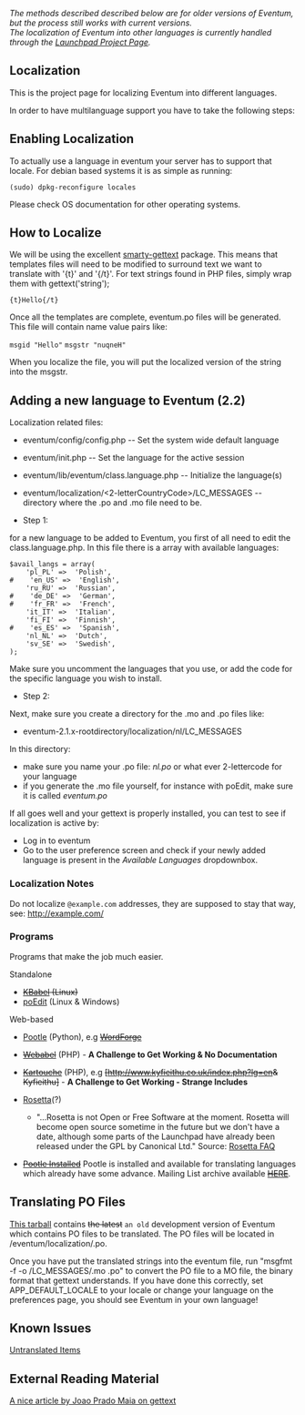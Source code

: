 _The methods described described below are for older versions of Eventum, but the process still works with current versions._  
_The localization of Eventum into other languages is currently handled through the [Launchpad Project Page](https://launchpad.net/eventum/)._

## Localization ##

This is the project page for localizing Eventum into different languages.

In order to have multilanguage support you have to take the following steps:

Enabling Localization
---------------------

To actually use a language in eventum your server has to support that locale. For debian based systems it is as simple as running:

`(sudo) dpkg-reconfigure locales`

Please check OS documentation for other operating systems.

How to Localize
---------------

We will be using the excellent [smarty-gettext](http://smarty.incutio.com/?page=SmartyGettext) package. This means that templates files will need to be modified to surround text we want to translate with '{t}' and '{/t}'. For text strings found in PHP files, simply wrap them with gettext('string');

`{t}Hello{/t}`

Once all the templates are complete, eventum.po files will be generated. This file will contain name value pairs like:

`msgid "Hello"`
`msgstr "nuqneH"`

When you localize the file, you will put the localized version of the string into the msgstr.

Adding a new language to Eventum (2.2)
--------------------------------------

Localization related files:

-   eventum/config/config.php -- Set the system wide default language
-   eventum/init.php -- Set the language for the active session
-   eventum/lib/eventum/class.language.php -- Initialize the language(s)
-   eventum/localization/\<2-letterCountryCode\>/LC_MESSAGES -- directory where the .po and .mo file need to be.

-   Step 1:

for a new language to be added to Eventum, you first of all need to edit the class.language.php. In this file there is a array with available languages:

    $avail_langs = array(
        'pl_PL' =>  'Polish',
    #    'en_US' =>  'English',
        'ru_RU' =>  'Russian',
    #    'de_DE' =>  'German',
    #    'fr_FR' =>  'French',
        'it_IT' =>  'Italian',
        'fi_FI' =>  'Finnish',
    #    'es_ES' =>  'Spanish',
        'nl_NL' =>  'Dutch',
        'sv_SE' =>  'Swedish',
    );

Make sure you uncomment the languages that you use, or add the code for the specific language you wish to install.

-   Step 2:

Next, make sure you create a directory for the .mo and .po files like:

-   eventum-2.1.x-rootdirectory/localization/nl/LC_MESSAGES

In this directory:

-   make sure you name your .po file: *nl.po* or what ever 2-lettercode for your language
-   if you generate the .mo file yourself, for instance with poEdit, make sure it is called *eventum.po*

If all goes well and your gettext is properly installed, you can test to see if localization is active by:

-   Log in to eventum
-   Go to the user preference screen and check if your newly added language is present in the *Available Languages* dropdownbox.

### Localization Notes

Do not localize `@example.com` addresses, they are supposed to stay that way, see: <http://example.com/>

### Programs

Programs that make the job much easier.

Standalone

-   <del>[KBabel](http://kbabel.kde.org/) (Linux)</del>
-   [poEdit](http://www.poedit.net/) (Linux & Windows)

Web-based

-   [Pootle](http://translate.sourceforge.net/) (Python), e.g <del>[WordForge](http://pootle.wordforge.org/)</dev>
-   <del>[Webabel](http://kazit.berlios.de/webabel/)</del> (PHP) - **A Challenge to Get Working & No Documentation**
-   <del>[Kartouche](http://www.dotmon.com/kartouche/)</del> (PHP), e.g <del>[<http://www.kyfieithu.co.uk/index.php?lg=en>& Kyfieithu]</del> - **A Challenge to Get Working - Strange Includes**
-   [Rosetta](https://translations.launchpad.net/)(?)
    -   "...Rosetta is not Open or Free Software at the moment. Rosetta will become open source sometime in the future but we don't have a date, although some parts of the Launchpad have already been released under the GPL by Canonical Ltd." Source: [Rosetta FAQ](https://help.launchpad.net/RosettaFAQ)

-   <del>[Pootle Installed](http://translate.unixlan.com.ar/projects/eventum/)</del> Pootle is installed and available for translating languages which already have some advance. Mailing List archive available <del>[HERE](http://www.unixlan.com.ar/list/)</del>.

Translating PO Files
--------------------

[This tarball](http://glen.alkohol.ee/pld/eventum/eventum-r3471.tar.bz2) contains <del>the latest</del> `an old`  development version of Eventum which contains PO files to be translated. The PO files will be located in /eventum/localization/<LANGUAGE>.po.

Once you have put the translated strings into the eventum file, run "msgfmt -f -o <LANGUAGE>/LC_MESSAGES/.mo <LANGUAGE>.po" to convert the PO file to a MO file, the binary format that gettext understands. If you have done this correctly, set APP_DEFAULT_LOCALE to your locale or change your language on the preferences page, you should see Eventum in your own language!

Known Issues
------------

[Untranslated Items](Localization:UntranslatedItems "wikilink")

External Reading Material
-------------------------

[A nice article by Joao Prado Maia on gettext](http://www.onlamp.com/pub/a/php/2002/06/13/php.html)